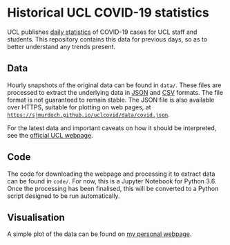 # Historical UCL COVID-19 statistics

UCL publishes [daily statistics](https://www.ucl.ac.uk/coronavirus/testing-reporting-and-managing-potential-cases/current-confirmed-cases-covid-19) of COVID-19 cases
for UCL staff and students. This repository contains this data for previous days, so as to better understand any trends present.

## Data

Hourly snapshots of the original data can be found in `data/`. These files are processed to extract the underlying data in [JSON](data/covid.json) and [CSV](data/covid.csv) formats.
The file format is not guaranteed to remain stable.
The JSON file is also available over HTTPS, suitable for plotting on web pages, at
[`https://sjmurdoch.github.io/uclcovid/data/covid.json`](https://sjmurdoch.github.io/uclcovid/data/covid.json).

For the latest data and important caveats on how it should be interpreted, see the [official UCL webpage](https://www.ucl.ac.uk/coronavirus/testing-reporting-and-managing-potential-cases/current-confirmed-cases-covid-19).

## Code

The code for downloading the webpage and processing it to extract data can be found in `code/`. For now, this is a Jupyter Notebook for Python 3.6.
Once the processing has been finalised, this will be converted to a Python script designed to be run automatically.

## Visualisation

A simple plot of the data can be found on [my personal webpage](https://murdoch.is/projects/covid/).
